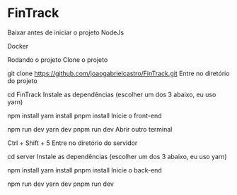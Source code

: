 # FinTrack
Baixar antes de iniciar o projeto
NodeJs

Docker

Rodando o projeto
Clone o projeto

  git clone https://github.com/joaogabrielcastro/FinTrack.git
Entre no diretório do projeto

  cd FinTrack
Instale as dependências (escolher um dos 3 abaixo, eu uso yarn)

  npm install
  yarn install
  pnpm install
Inicie o front-end

  npm run dev
  yarn dev
  pnpm run dev
Abrir outro terminal

  Ctrl + Shift + 5
Entre no diretório do servidor

  cd server
Instale as dependências (escolher um dos 3 abaixo, eu uso yarn)

  npm install
  yarn install
  pnpm install
Inicie o back-end

  npm run dev
  yarn dev
  pnpm run dev
